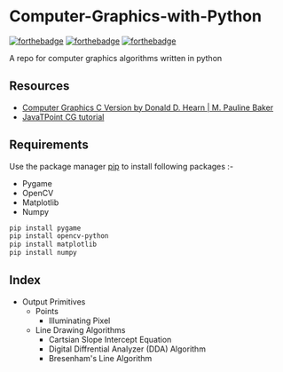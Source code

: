 # Computer-Graphics-with-Python

[![forthebadge](https://forthebadge.com/images/badges/built-with-love.svg)](https://forthebadge.com)
[![forthebadge](https://forthebadge.com/images/badges/built-with-swag.svg)](https://forthebadge.com)
[![forthebadge](https://forthebadge.com/images/badges/made-with-python.svg)](https://forthebadge.com)

A repo for computer graphics algorithms written in python

## Resources

* [Computer Graphics C Version by Donald D. Hearn | M. Pauline Baker](https://archive.org/details/DonaldHearnM.PaulineBakerComputerGraphicsBookFi.org)
* [JavaTPoint CG tutorial](https://www.javatpoint.com/computer-graphics-tutorial)

## Requirements

Use the package manager [pip](https://pip.pypa.io/en/stable/) to install following packages :-
* Pygame
* OpenCV
* Matplotlib
* Numpy

```bash
pip install pygame
pip install opencv-python
pip install matplotlib
pip install numpy
```

## Index

* Output Primitives
  * Points
    - Illuminating Pixel 
  * Line Drawing Algorithms
    - Cartsian Slope Intercept Equation
    - Digital Diffrential Analyzer (DDA) Algorithm
    - Bresenham's Line Algorithm
